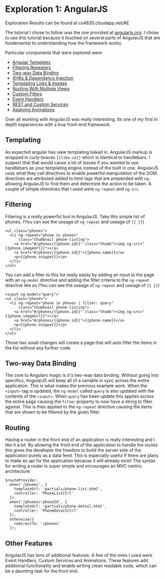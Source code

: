 # Exploration 1: AngularJS
Exploration Results can be found at cs4830.cloudapp.net/AE

The tutorial I chose to follow was the one provided at [angularjs.org](https://docs.angularjs.org/tutorial/).
I chose to use this tutorial because it touched on several parts of AngularJS
that are fundemental to understanding how the framework works.

Particular components that were explored were
* [Angular Templates](https://docs.angularjs.org/guide/templates)
* [Filtering Repeaters](https://docs.angularjs.org/guide/filter)
* [Two-way Data Binding](https://docs.angularjs.org/guide/databinding)
* [XHRs & Dependency Injection](https://docs.angularjs.org/guide/di)
* [Templating Links & Images](https://docs.angularjs.org/guide/templates)
* [Routing With Multiple Views](https://docs.angularjs.org/tutorial/step_07)
* [Custom Filters](https://docs.angularjs.org/guide/filter)
* [Event Handlers](https://docs.angularjs.org/tutorial/step_10)
* [REST and Custom Services](https://docs.angularjs.org/guide/services)
* [Applying Animations](https://docs.angularjs.org/guide/animations)

Over all working with AngularJS was really interesting. Its one of my first in depth
experiences with a true front-end framework.

## Templating

As expected angular has view templating
baked in.  AngularJS markup is wrapped in curly-braces `{{like-so}}` which is identical
to handlebars. I suspect that that would cause a lot of issues if you wanted to use
handlebars as your templating engine instead of the built in one. AngularJS uses
what they call directives to enable powerful manipulation of the DOM. directives
are attributed added to html tags that are prepended with `ng-` allowing AngularJS
to find them and determine the action to be taken. A couple of simple directives
that I used were `ng-repeat` and `ng-src`.

## Filtering

Filtering is a really powerful tool in AngularJS. Take this simple list of phones.
(You can see the useage of `ng-repeat` and useage of `{{ }}`)
```
<ul class="phones">
  <li ng-repeat="phone in phones"
      class="thumbnail phone-listing">
    <a href="#/phones/{{phone.id}}" class="thumb"><img ng-src="{{phone.imageUrl}}"></a>
    <a href="#/phones/{{phone.id}}">{{phone.name}}</a>
    <p>{{phone.snippet}}</p>
  </li>
</ul>
```

You can add a filter to this list really easily by adding an input to the page with
an `ng-model` directive  and adding the filter criteria to the `ng-repeat` directive
like so
(You can see the useage of `ng-repeat` and useage of `{{ }}`)
```
<input ng-model="query">`
<ul class="phones">
  <li ng-repeat="phone in phones | filter: query"
      class="thumbnail phone-listing">
    <a href="#/phones/{{phone.id}}" class="thumb"><img ng-src="{{phone.imageUrl}}"></a>
    <a href="#/phones/{{phone.id}}">{{phone.name}}</a>
    <p>{{phone.snippet}}</p>
  </li>
</ul>
```
Those two small changes will create a page that will auto filter the items in the list
without any further code.

## Two-way Data Binding

The core to Angulars magic is it's two-way data binding. Without going into specifics,
AngularJS will keep all of a variable in sync across the entire application.  This is
what makes the previous example work. When the `<input>` tag is updated, the `ng-model`
called `query` is also updated with the contents of the `<input>`.  When `query` has been
update this applies across the entire page causing the `filter` property to now have a
string to filter against.  This is then applied to the `ng-repeat` directive causing the
items that are shown to be filtered by the given filter.

## Routing

Having a router in the front end of an application is really interesting and I like it a lot.
By allowing the front end of the application to handle the routes this gives the developer
the freedom to build the server side of the application purely as a data feed.  This is
especially useful if there are plans to make an api for the application because it will
already exist! The syntax for writing a router is super simple and encourages an MVC
centric architecture.
```
$routeProvider.
  when('/phones', {
    templateUrl: 'partials/phone-list.html',
    controller: 'PhoneListCtrl'
  }).
  when('/phones/:phoneId', {
    templateUrl: 'partials/phone-detail.html',
    controller: 'PhoneDetailCtrl'
  }).
  otherwise({
    redirectTo: '/phones'
  });
  ```

## Other Features
AngularJS has tons of additional features. A few of the ones I used were Event Handlers,
Custom Services and Animations.  These features add additional functionality and enable
writing clean readable code, which can be a daunting task for the front end.
